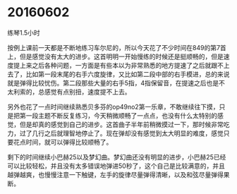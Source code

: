 # 20160602

练琴1.5小时

按例上课前一天都是不断地练习车尔尼的，所以今天花了不少时间在849的第7首上，但是感觉没有太大的进步。这首明明一开始慢练的时候还是挺顺畅的，但是速度提上来之后各种问题，一方面是有些本以为非常熟悉的地方提速了之后就跟不上去了，比如第一段末尾的右手六度旋律，又比如第二段中部的右手模进，总的来说就是弹得比较忧伤。第二段那些大量的右手5指，4指保留音，在提速之后也是不太利索的，总感觉有点别扭，速度提不上去。

另外也花了一点时间继续熟悉贝多芬的op49no2第一乐章，不敢继续往下摸，只是把第一段主题不断反复练习，今天稍微顺畅了一点点，也没有什么太特别的感觉，但是却真的感觉到自己的进步。这首曲子半年前稍微摸过一下，那时候非常吃力，过了几行之后就理智地停止了。现在弹却没有感觉到太大明显的难度，感觉只要花点时间，就可以弹得比较顺畅了。

剩下的时间继续小巴赫25以及梦幻曲。梦幻曲还没有明显的进步，小巴赫25已经可以比较轻松，并且没有太多错误地弹进50秒了，这个自己是比较满意的，并且越弹越爽，也慢慢注意一下触键，左手的旋律尽量弹得清晰，以及和弦尽量弹得果断。
